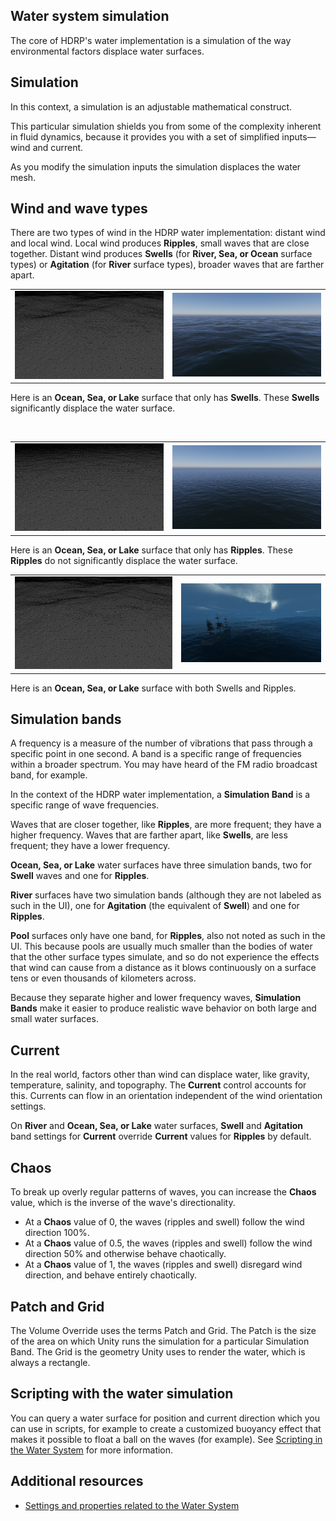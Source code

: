 ## Water system simulation
The core of HDRP's water implementation is a simulation of the way environmental factors displace water surfaces.

## Simulation
In this context, a simulation is an adjustable mathematical construct.

This particular simulation shields you from some of the complexity inherent in fluid dynamics, because it provides you with a set of simplified inputs&mdash;wind and current.

As you modify the simulation inputs the simulation displaces the water mesh.

## Wind and wave types
There are two types of wind in the HDRP water implementation: distant wind and local wind. Local wind produces **Ripples**, small waves that are close together. Distant wind produces **Swells** (for **River, Sea, or Ocean** surface types) or **Agitation** (for **River** surface types), broader waves that are farther apart.



<table>
<tr>
<td>
<img src="Images/watersystem-wireframe-swellonly.png">
</td>
<td>
<img src="Images/watersystem-OceanSwellOnly.png">
</td>
</tr>
</table>

Here is an **Ocean, Sea, or Lake** surface that only has **Swells**. These **Swells** significantly displace the water surface.

<br/>


<table>
<tr>
<td>
<img src="Images/watersystem-wireframeripplesonly.png">
</td>
<td>
<img src="Images/watersystem-OceanRipplesOnly.png">
</td>
</tr>
</table>


Here is an **Ocean, Sea, or Lake** surface that only has **Ripples**. These **Ripples** do not significantly displace the water surface.
<br/>

<table>
<tr>
<td>
<img src="Images/watersystem-wireframe-swellandripples.png">
</td>
<td>
<img src="Images/watersystem-StormySea.png">
</td>
</tr>
</table>


Here is an **Ocean, Sea, or Lake** surface with both Swells and Ripples.



## Simulation bands
A frequency is a measure of the number of vibrations that pass through a specific point in one second. A band is a specific range of frequencies within a broader spectrum. You may have heard of the FM radio broadcast band, for example.

In the context of the HDRP water implementation, a **Simulation Band** is a specific range of wave frequencies.

Waves that are closer together, like **Ripples**, are more frequent; they have a higher frequency. Waves that are farther apart, like **Swells**, are less frequent; they have a lower frequency.

**Ocean, Sea, or Lake** water surfaces have three simulation bands, two for **Swell** waves and one for **Ripples**.

**River** surfaces have two simulation bands (although they are not labeled as such in the UI), one for **Agitation** (the equivalent of **Swell**) and one for **Ripples**.

**Pool** surfaces only have one band, for **Ripples**, also not noted as such in the UI. This because pools are usually much smaller than the bodies of water that the other surface types simulate, and so do not experience the effects that wind can cause from a distance as it blows continuously on a surface tens or even thousands of kilometers across.

Because they separate higher and lower frequency waves, **Simulation Bands** make it easier to produce realistic wave behavior on both large and small water surfaces.

## Current
In the real world, factors other than wind can displace water, like gravity, temperature, salinity, and topography. The **Current** control accounts for this. Currents can flow in an orientation independent of the wind orientation settings.

On **River** and **Ocean, Sea, or Lake** water surfaces, **Swell** and **Agitation** band settings for **Current** override **Current** values for **Ripples** by default.

## Chaos
To break up overly regular patterns of waves, you can increase the **Chaos** value, which is the inverse of the wave's directionality.
* At a **Chaos** value of 0, the waves (ripples and swell) follow the wind direction 100%.
* At a **Chaos** value of 0.5, the waves (ripples and swell) follow the wind direction 50% and otherwise behave chaotically.
* At a **Chaos** value of 1, the waves (ripples and swell) disregard wind direction, and behave entirely chaotically.

<a name="patchgrid"></a>
## Patch and Grid
The Volume Override uses the terms Patch and Grid. The Patch is the size of the area on which Unity runs the simulation for a particular Simulation Band. The Grid is the geometry Unity uses to render the water, which is always a rectangle.

## Scripting with the water simulation
You can query a water surface for position and current direction which you can use in scripts, for example to create a customized buoyancy effect that makes it possible to float a ball on the waves (for example). See [Scripting in the Water System](water-scripting-in-the-water-system.md) for more information.


## Additional resources
* [Settings and properties related to the Water System](settings-and-properties-related-to-the-water-system.md)

